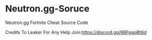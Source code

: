 # Neutron.gg-Soruce
Neutron.gg Fortnite Cheat Source Code

Credits To Leaker 
For Any Help Join:https://discord.gg/6BFpgqBt6d
